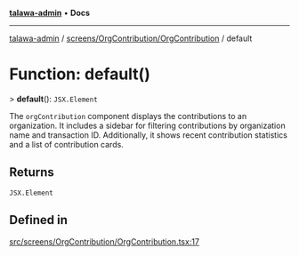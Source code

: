 [**talawa-admin**](../../../../README.md) • **Docs**

***

[talawa-admin](../../../../modules.md) / [screens/OrgContribution/OrgContribution](../README.md) / default

# Function: default()

\> **default**(): `JSX.Element`

The `orgContribution` component displays the contributions to an organization.
It includes a sidebar for filtering contributions by organization name and transaction ID.
Additionally, it shows recent contribution statistics and a list of contribution cards.

## Returns

`JSX.Element`

## Defined in

[src/screens/OrgContribution/OrgContribution.tsx:17](https://github.com/PalisadoesFoundation/talawa-admin/blob/3f6b41a67c6932f4c0bce6ffb822d4ef12ede8c8/src/screens/OrgContribution/OrgContribution.tsx#L17)
